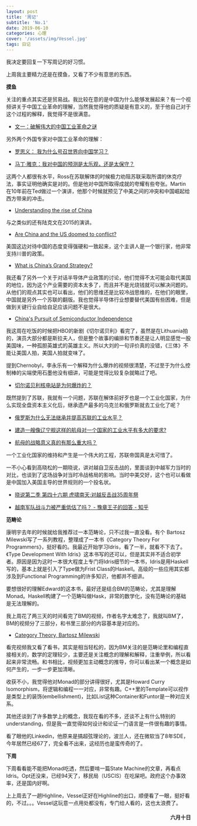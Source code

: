 ```yaml
---
layout: post
title: '周记'
subtitle: 'No.1'
date: 2019-06-10
categories: 心理
cover: '/assets/img/Vessel.jpg'
tags: 日记
---
```

我决定要回复一下写周记的好习惯。

上周我主要精力还是在摸鱼，又看了不少有意思的东西。

**摸鱼**

关注的重点其实还是贸易战。我比较在意的是中国为什么能够发展起来？有一个视频讲关于中国工业革命的理解，当然我觉得他的质疑是有意义的，至于他自己对于这个过程的解释，我觉得不是很满意。

* [文一：破解伟大的中国工业革命之谜](https://www.bilibili.com/video/av11723370?t=5496)

另外两个外国专家对中国工业革命的理解：

* [罗思义： 我为什么号召世界向中国学习？](https://www.bilibili.com/video/av18128331?t=2740)

* [马丁·雅克：我对中国的预测是太乐观，还是太保守？](https://www.bilibili.com/video/av17061813?t=2093)

这两个人都很有水平，Ross在苏联解体的时候极力劝阻苏联采取所谓的休克疗法，事实证明他确实是对的。但是他对中国所取得成就的夸耀有些夸张。Martin在10年前在Ted做过一个演讲，他那个时候就预见了中美之间的冲突和中国崛起给西方带来的冲击。

* [Understanding the rise of China](https://www.youtube.com/watch?v=imhUmLtlZpw&t=1309s)

与之类似的还有陆克文在2015的演讲。

* [Are China and the US doomed to conflict?](https://www.youtube.com/watch?v=8XQ1onjXJK0)

美国这边对待中国的态度变得强硬和一致起来，这个主讲人是一个银行家，他非常支持川普的政策。

* [What is China’s Grand Strategy?](https://www.youtube.com/watch?v=qx-7Q3HEbDM)

我还看了另外一个关于对话半导体产业政策的讨论，他们觉得不太可能会取代美国的地位，因为这个产业需要的资本太多了，而且并不是光烧钱就可以解决问题的。从他们的观点其实也可以看出，他们的思维还是比较冷战思维的，在他们的眼里，中国就是另外一个苏联的翻版。我也觉得半导体行业想要替代美国有些困难，但是做到关键行业自给自足应该问题不是很大。

* [China's Pursuit of Semiconductor Independence](https://www.youtube.com/watch?v=ZHN2l-7dkoM)

我这周在吃饭的时候把HBO的新剧《切尔诺贝利》看完了，虽然是在Lithuania拍的，演员大部分都是斯拉夫人，但是整个故事的编排和节奏还是让人明显感觉一股美国味，一种孤胆英雄式的英雄主义。所以大刘的一句评价真的没错，《三体》不能让美国人拍，美国人拍就变味了。

提到Chernobyl，李永乐有一个解释为什么爆炸的视频很清楚，不过至于为什么控制棒的尖端使用石墨他没有细讲，可能是觉得比较复杂就略过了吧。

* [切尔诺贝利核电站是为何爆炸的？](https://www.youtube.com/watch?v=Cc-xlILOeEM&t=837s) 

既然提到了苏联，我就有一个问题，苏联在解体前好歹也是一个工业化国家，为什么实现全盘资本主义化后，继承遗产最多的乌克兰和俄罗斯就去工业化了呢？

* [俄罗斯为什么无法继承并提高苏联的工业水平？](https://www.zhihu.com/question/65037437)

* [建造一艘像辽宁舰这样的航母对一个国家的工业水平有多大的要求?](https://www.zhihu.com/question/310826965)

* [航母的战略意义真的有那么重大吗？](https://www.zhihu.com/question/27945597/answer/68058287)

一个工业化国家的维持和产生是一个伟大的工程，苏联帝国真是太可惜了。

一不小心看到高晓松的一期晓说，讲对越自卫反击战的，里面谈到中越军力当时的对比，也谈到了这场战争对当时冷战格局的影响。当时中美交好，这个也可以看做是中国加入美国主导的世界规则的一个投名状。

* [晓说第二季 第四十六期 虎啸南天:对越反击战35周年祭](https://www.youtube.com/watch?v=3L9t9gDCMw4)

* [越南军队战斗力被严重低估了吗？ - 豫章王子的回答 - 知乎](
https://www.zhihu.com/question/30365950/answer/505938314)

**范畴论**

康明宇去年的时候就给我推荐过一本范畴论，只不过我一直没看。有个
Bartosz Milewski写了一系列教程，整理成了一本书《Category Theory For Programmers》，挺好看的。我最近开始学习Idris，看了一半，就看不下去了。《Type Development With Idris》这本书写的还可以，但是其实并不适合初学者。原因是因为这时一本很大程度上专门将Idris细节的一本书，Idris是用Haskell写的，基本上就是引入了Type做为Frist Class的Haskell。高级的一些应用其实都涉及到Functional Programming的许多知识，他都并不细讲。

要想很好的理解Edward的这本书，最好还是结合BM的范畴论，尤其是理解Monad。Haskell构建了一个范畴叫做Hask，非常的数学化，没有范畴论的基础是无法理解的。

我上周花了两三天的时间看完了BM的视频，作者名字太难念了，我就叫BM了，BM的视频分了三部分，和书里三部分的内容基本是对应的。

* [Category Theory, Bartosz Milewski](https://www.youtube.com/watch?v=I8LbkfSSR58&list=PLbgaMIhjbmEnaH_LTkxLI7FMa2HsnawM_)

看完视频我又看了看书，其实是相当轻松的，因为BM关注的是范畴论里和编程直接相关的，数学的定理较少，主要还是关注概念的理解和解释，注重举例，所以看起来非常流畅。和书相比，视频更加主动概念的推导，你可以看出某一个概念是如何产生的，一步一步更加清晰。

收获不小，我觉得他对Monad的部分讲得很好，尤其是Howard Curry Isomorphism，将逻辑和编程一一对应，非常有趣。C++里的Template可以视作是类型上的装饰(embellishment)，比如List这种Container和Funtor是一种对应关系。

其他还谈到了许多数学上的概念，我现在看的不多，还谈不上有什么特别的understanding，但是我一直觉得如何设计和论证一门语言是一件很有趣的事情。

看了眼他的Linkedin，他原来是搞超弦理论的，波兰人，还在微软当了8年SDE，今年居然已经67了，完全看不出来，这经历也是蛮传奇的了。

**下周**

下周看看能不能把Monad吃透，然后要啃一篇State Machine的文章，再看点Idris。Opt还没来，已经94天了，移民局（USCIS）在吃屎吧。政府这个办事效率，还是国内好啊。

上上周去了一趟Highline，Vessel正好在Highline的出口，顺便看了一眼，挺好看的，不过。。。Vessel这玩意一点用处都没有，专门给人看的，这也太浪费了。


<h4 style='text-align:right'>六月十日</h4>
